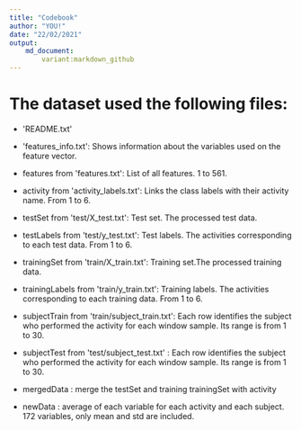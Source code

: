 ```yaml
---
title: "Codebook"
author: "YOU!"
date: "22/02/2021"
output: 
    md_document:
        variant:markdown_github
---
```


The dataset used the following files:
=========================================

- 'README.txt'

- 'features_info.txt': Shows information about the variables used on the feature vector.

- features from 'features.txt': List of all features. 1 to 561.

- activity from 'activity_labels.txt': Links the class labels with their activity name. From 1 to 6.

- testSet from 'test/X_test.txt': Test set. The processed test data.

- testLabels from 'test/y_test.txt': Test labels. The activities corresponding to each test data. From 1 to 6.

- trainingSet from 'train/X_train.txt': Training set.The processed training data.

- trainingLabels from 'train/y_train.txt': Training labels. The activities corresponding to each training data. From 1 to 6.

- subjectTrain from 'train/subject_train.txt': Each row identifies the subject who performed the activity for each window sample. Its range is from 1 to 30. 

- subjectTest from 'test/subject_test.txt' : Each row identifies the subject who performed the activity for each window sample. Its range is from 1 to 30.

- mergedData : merge the testSet and training trainingSet with activity

- newData : average of each variable for each activity and each subject. 172 variables, only mean and std are included.

